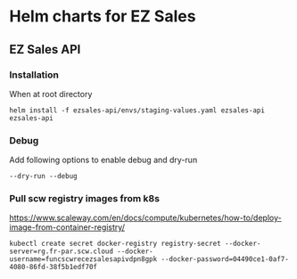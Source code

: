 # Helm charts for EZ Sales
## EZ Sales API
### Installation
When at root directory
```
helm install -f ezsales-api/envs/staging-values.yaml ezsales-api ezsales-api
```

### Debug
Add following options to enable debug and dry-run
```
--dry-run --debug
```

### Pull scw registry images from k8s
https://www.scaleway.com/en/docs/compute/kubernetes/how-to/deploy-image-from-container-registry/
```
kubectl create secret docker-registry registry-secret --docker-server=rg.fr-par.scw.cloud --docker-username=funcscwrecezsalesapivdpn8gpk --docker-password=04490ce1-0af7-4080-86fd-38f5b1edf70f
```